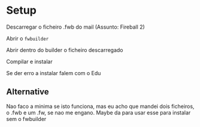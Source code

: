 # Setup

Descarregar o ficheiro .fwb do mail (Assunto: Fireball 2)

Abrir o `fwbuilder`

Abrir dentro do builder o ficheiro descarregado

Compilar e instalar

Se der erro a instalar falem com o Edu

## Alternative

Nao faco a minima se isto funciona, mas eu acho que mandei dois ficheiros, o .fwb e um .fw, se nao me engano. Maybe da para usar esse para instalar sem o fwbuilder
